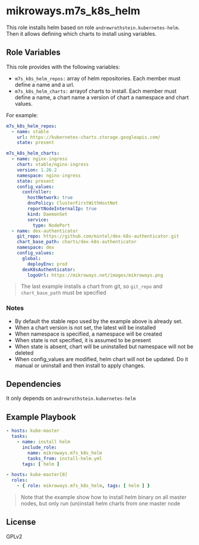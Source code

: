 # mikroways.m7s_k8s_helm

This role installs helm based on role `andrewrothstein.kubernetes-helm`. Then it
allows defining which charts to install using variables.

## Role Variables

This role provides with the following variables:

* `m7s_k8s_helm_repos:` array of helm repositories. Each member must define a
  name and a url.
* `m7s_k8s_helm_charts:` arrayof charts to install. Each member must define a
  name, a chart name a version of chart a namespace and chart values.

For example:

```yaml
m7s_k8s_helm_repos:
  - name: stable
    url: https://kubernetes-charts.storage.googleapis.com/
    state: present

m7s_k8s_helm_charts:
  - name: nginx-ingress
    chart: stable/nginx-ingress
    version: 1.26.2
    namespace: nginx-ingress
    state: present
    config_values:
      controller:
        hostNetwork: true
        dnsPolicy: ClusterFirstWithHostNet
        reportNodeInternalIp: true
        kind: DaemonSet
        service:
          type: NodePort
  - name: dex-authenticator
    git_repo: https://github.com/mintel/dex-k8s-authenticator.git
    chart_base_path: charts/dex-k8s-authenticator
    namespace: dex
    config_values:
      global:
        deployEnv: prod
      dexK8sAuthenticator:
        logoUrl: https://mikroways.net/images/mikroways.png
```

> The last example installs a chart from git, so `git_repo` and `chart_base_path`
> must be specified

### Notes

* By default the stable repo used by the example above is already set.
* When a chart version is not set, the latest will be installed
* When namespace is specified, a namespace will be created
* When state is not specified, it is assumed to be present
* When state is absent, chart will be uninstalled but namespace will not be
  deleted
* When config_values are modified, helm chart will not be updated. Do it manual
  or uninstall and then install to apply changes.

## Dependencies

It only depends on `andrewrothstein.kubernetes-helm`

## Example Playbook

```yaml
- hosts: kube-master
  tasks:
    - name: install helm
      include_role:
        name: mikroways.m7s_k8s_helm
        tasks_from: install-helm.yml
      tags: [ helm ]

- hosts: kube-master[0]
  roles:
    - { role: mikroways.m7s_k8s_helm, tags: [ helm ] }

```
> Note that the example show how to install helm binary on all master nodes, but
> only run (un)install helm charts from one master node


## License

GPLv2

